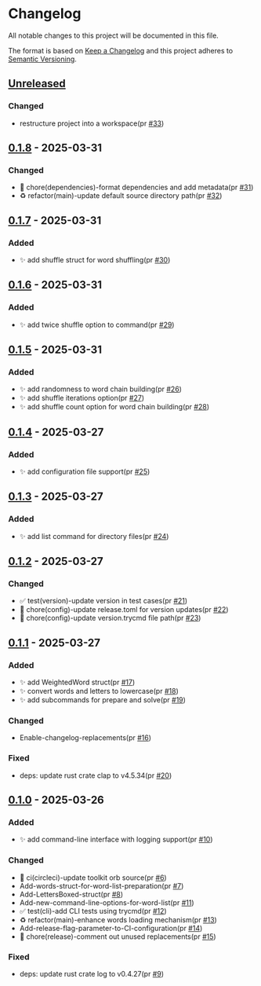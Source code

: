 # Changelog

All notable changes to this project will be documented in this file.

The format is based on [Keep a Changelog](https://keepachangelog.com/en/1.0.0/)
and this project adheres to [Semantic Versioning](https://semver.org/spec/v2.0.0.html).

## [Unreleased]

### Changed

- restructure project into a workspace(pr [#33])

## [0.1.8] - 2025-03-31

### Changed

- 🔧 chore(dependencies)-format dependencies and add metadata(pr [#31])
- ♻️ refactor(main)-update default source directory path(pr [#32])

## [0.1.7] - 2025-03-31

### Added

- ✨ add shuffle struct for word shuffling(pr [#30])

## [0.1.6] - 2025-03-31

### Added

- ✨ add twice shuffle option to command(pr [#29])

## [0.1.5] - 2025-03-31

### Added

- ✨ add randomness to word chain building(pr [#26])
- ✨ add shuffle iterations option(pr [#27])
- ✨ add shuffle count option for word chain building(pr [#28])

## [0.1.4] - 2025-03-27

### Added

- ✨ add configuration file support(pr [#25])

## [0.1.3] - 2025-03-27

### Added

- ✨ add list command for directory files(pr [#24])

## [0.1.2] - 2025-03-27

### Changed

- ✅ test(version)-update version in test cases(pr [#21])
- 🔧 chore(config)-update release.toml for version updates(pr [#22])
- 🔧 chore(config)-update version.trycmd file path(pr [#23])

## [0.1.1] - 2025-03-27

### Added

- ✨ add WeightedWord struct(pr [#17])
- ✨ convert words and letters to lowercase(pr [#18])
- ✨ add subcommands for prepare and solve(pr [#19])

### Changed

- Enable-changelog-replacements(pr [#16])

### Fixed

- deps: update rust crate clap to v4.5.34(pr [#20])

## [0.1.0] - 2025-03-26

### Added

- ✨ add command-line interface with logging support(pr [#10])

### Changed

- 👷 ci(circleci)-update toolkit orb source(pr [#6])
- Add-words-struct-for-word-list-preparation(pr [#7])
- Add-LettersBoxed-struct(pr [#8])
- Add-new-command-line-options-for-word-list(pr [#11])
- ✅ test(cli)-add CLI tests using trycmd(pr [#12])
- ♻️ refactor(main)-enhance words loading mechanism(pr [#13])
- Add-release-flag-parameter-to-CI-configuration(pr [#14])
- 🔧 chore(release)-comment out unused replacements(pr [#15])

### Fixed

- deps: update rust crate log to v0.4.27(pr [#9])

[#6]: https://github.com/jerus-org/slb/pull/6
[#7]: https://github.com/jerus-org/slb/pull/7
[#8]: https://github.com/jerus-org/slb/pull/8
[#9]: https://github.com/jerus-org/slb/pull/9
[#10]: https://github.com/jerus-org/slb/pull/10
[#11]: https://github.com/jerus-org/slb/pull/11
[#12]: https://github.com/jerus-org/slb/pull/12
[#13]: https://github.com/jerus-org/slb/pull/13
[#14]: https://github.com/jerus-org/slb/pull/14
[#15]: https://github.com/jerus-org/slb/pull/15
[#16]: https://github.com/jerus-org/slb/pull/16
[#17]: https://github.com/jerus-org/slb/pull/17
[#18]: https://github.com/jerus-org/slb/pull/18
[#19]: https://github.com/jerus-org/slb/pull/19
[#20]: https://github.com/jerus-org/slb/pull/20
[#21]: https://github.com/jerus-org/slb/pull/21
[#22]: https://github.com/jerus-org/slb/pull/22
[#23]: https://github.com/jerus-org/slb/pull/23
[#24]: https://github.com/jerus-org/slb/pull/24
[#25]: https://github.com/jerus-org/slb/pull/25
[#26]: https://github.com/jerus-org/slb/pull/26
[#27]: https://github.com/jerus-org/slb/pull/27
[#28]: https://github.com/jerus-org/slb/pull/28
[#29]: https://github.com/jerus-org/slb/pull/29
[#30]: https://github.com/jerus-org/slb/pull/30
[#31]: https://github.com/jerus-org/slb/pull/31
[#32]: https://github.com/jerus-org/slb/pull/32
[#33]: https://github.com/jerus-org/slb/pull/33
[Unreleased]: https://github.com/jerus-org/slb/compare/v0.1.8...HEAD
[0.1.8]: https://github.com/jerus-org/slb/compare/v0.1.7...v0.1.8
[0.1.7]: https://github.com/jerus-org/slb/compare/v0.1.6...v0.1.7
[0.1.6]: https://github.com/jerus-org/slb/compare/v0.1.5...v0.1.6
[0.1.5]: https://github.com/jerus-org/slb/compare/v0.1.4...v0.1.5
[0.1.4]: https://github.com/jerus-org/slb/compare/v0.1.3...v0.1.4
[0.1.3]: https://github.com/jerus-org/slb/compare/v0.1.2...v0.1.3
[0.1.2]: https://github.com/jerus-org/slb/compare/v0.1.1...v0.1.2
[0.1.1]: https://github.com/jerus-org/slb/compare/v0.1.0...v0.1.1
[0.1.0]: https://github.com/jerus-org/slb/releases/tag/v0.1.0
